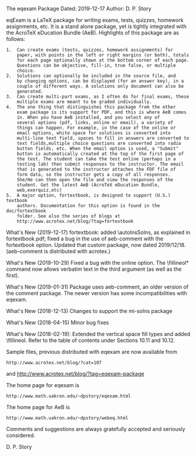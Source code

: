 The eqexam Package 
Dated: 2019-12-17
Author: D. P. Story

eqExam is a LaTeX package for writing exams, tests, quizzes,
homework assignments, etc. It is a stand alone package, yet is
tightly integrated with the AcroTeX eDucation Bundle (AeB). Highlights of
this package are as follows:

    1.  Can create exams (tests, quizzes, homework assignments) for
        paper, with points in the left or right margins (or both), totals
        for each page optionally shown at the bottom corner of each page.
        Questions can be objective, fill-in, true false, or multiple
        choice.
    2.  Solutions can optionally be included in the source file, and
        by changing options, can be displayed (for an answer key), in a
        couple of different ways. A solutions only document can also be
        generated.
    3.  Can create multi-part exams, as I often do for final exams, these
        multiple exams are meant to be graded individually.
    4.  The one thing that distinguishes this package from the other
        exam package is its support for PDF, and this is where AeB comes
        in. When you have AeB installed, and you select any of
        several options (pdf, links, online or email), a variety of
        things can happen. For example, in the case of the online or
        email options, white space for solutions is converted into
        multi-line text field, spaces to fill in answers are converted to
        text fields,multiple choice questions are converted into radio
        button fields, etc. When the email option is used, a "Submit"
        button is automatically created at the top of the first page of
        the test. The student can take the test online (perhaps in a
        testing lab) then submit responses to the instructor. The email
        that is generated to the instructor attaches the FDF file of
        form data, so the instructor gets a copy of all responses.
        She/He can then open the file and view the responses of the
        student. Get the latest AeB (AcroTeX eDucation Bundle,
        web,exerquiz,etc)
    5.  A major option, fortextbook, is designed to support (U.S.) textbook
        authors. Documentation for this option is found in the doc/fortextbook
        folder. See also the series of blogs at
        http://www.acrotex.net/blog/?tag=fortextbook

What's New (2019-12-17) fortextbook: added \autoInsSolns, as explained in fortextbook.pdf;
fixed a bug in the use of aeb-comment with the fortextbook option. Updated that custom package,
now dated 2019/12/18. (aeb-comment is distributed with acrotex.)

What's New (2019-10-29) Fixed a bug with the online option. The  \fillineol*
command now allows verbatim text in the third argument (as well as the first).

What's New (2019-01-31) Package uses aeb-comment, an older version of the comment
package. The newer version has some incompatibilities with eqexam.

What's New (2018-12-13) Changes to support the mi-solns package

What's New (2018-04-15) Minor bug fixes

What's New (2018-02-19): Extended the vertical space fill types 
and added \fillineol. Refer to the table of contents under Sections 10.11
and 10.12.

Sample files, previous distributed with eqexam are now available from

    http://www.acrotex.net/blog/?cat=107
and
    http://www.acrotex.net/blog/?tag=eqexam-package

The home page for eqexam is

    http://www.math.uakron.edu/~dpstory/eqexam.html

The home page for AeB is

    http://www.math.uakron.edu/~dpstory/webeq.html

Comments and suggestions are always gratefully accepted and seriously
considered.

D. P. Story

